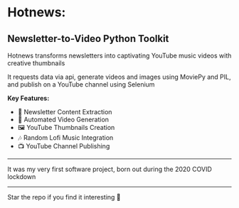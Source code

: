 # Hotnews: 
## Newsletter-to-Video Python Toolkit

Hotnews transforms newsletters into captivating YouTube music videos with creative thumbnails

It requests data via api, generate videos and images using MoviePy and PIL, and publish on a YouTube channel using Selenium

**Key Features:**
- 📰 Newsletter Content Extraction
- 🎥 Automated Video Generation
- 🖼️ YouTube Thumbnails Creation
- 🎶 Random Lofi Music Integration
- 📺 YouTube Channel Publishing

---

It was my very first software project, born out during the 2020 COVID lockdown

---

Star the repo if you find it interesting 🌟
